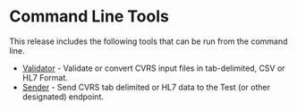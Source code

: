 # Command Line Tools
This release includes the following tools that can be run from the command line.

* [Validator](Validator.html) - Validate or convert CVRS input files in tab-delimited, CSV or HL7 Format.
* [Sender](Sender.html) - Send CVRS tab delimited or HL7 data to the Test (or other designated) endpoint.